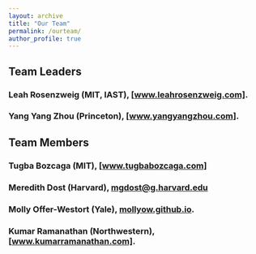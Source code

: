 ```yaml
---
layout: archive
title: "Our Team"
permalink: /ourteam/
author_profile: true
---
```


## Team Leaders
### Leah Rosenzweig (MIT, IAST), [www.leahrosenzweig.com].
### Yang Yang Zhou (Princeton), [www.yangyangzhou.com].

## Team Members
### Tugba Bozcaga (MIT), [www.tugbabozcaga.com]
### Meredith Dost (Harvard), [mgdost@g.harvard.edu]
### Molly Offer-Westort (Yale), [mollyow.github.io].
### Kumar Ramanathan (Northwestern), [www.kumarramanathan.com].

[www.leahrosenzweig.com]: www.leahrosenzweig.com
[www.yangyangzhou.com]: www.yangyangzhou.com
[www.tugbabozcaga.com]: www.tugbabozcaga.com
[mgdost@g.harvard.edu]: mgdost@g.harvard.edu
[mollyow.github.io]: mollyow.github.io
[www.kumarramanathan.com]: www.kumarramanathan.com
